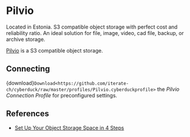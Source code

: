 Pilvio
====

Located in Estonia. S3 compatible object storage with perfect cost and reliability ratio. An ideal solution for file, image, video, cad file, backup, or archive storage.

[Pilvio](https://pilvio.com/) is a S3 compatible object storage.

## Connecting

{download}`Download<https://github.com/iterate-ch/cyberduck/raw/master/profiles/Pilvio.cyberduckprofile>` the *Pilvio Connection Profile* for preconfigured settings.

## References

- [Set Up Your Object Storage Space in 4 Steps](https://blog.pilw.io/set-up-your-object-storage-space-in-4-steps/)